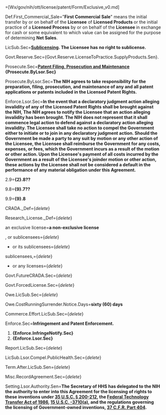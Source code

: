 =[Wx/gov/nih/ott/license/patent/Form/Exclusive_v0.md]

Def.First_Commercial_Sale="<strong>First Commercial Sale</strong>" means the initial transfer by or on behalf of the <strong>Licensee</strong> of <strong>Licensed Products </strong>or the initial practice of a <strong>Licensed Process</strong> by or on behalf of the <strong>Licensee </strong>in exchange for cash or some equivalent to which value can be assigned for the purpose of determining <strong>Net Sales</strong>.

LicSub.Sec=<b><u>Sublicensing</u>. The Licensee has no right to sublicense.</b>

Govt.Reserve.Sec={Govt.Reserve.LicenseToPractice.SupplyProducts.Sen}.

Prosecute.Sec=<b><u>Patent Filing, Prosecution and Maintenance</u> {Prosecute.ByLsor.Sec}</b>

Prosecute.ByLsor.Sec=<b>The <strong>NIH</strong> agrees to take responsibility for the preparation, filing, prosecution, and maintenance of any and all patent applications or patents included in the Licensed Patent Rights.</b>

Enforce.Lsor.Sec=<b>In the event that a declaratory judgment action alleging invalidity of any of the <strong>Licensed Patent Rights</strong> shall be brought against the <strong>NIH</strong>, The<strong> NIH</strong> agrees to notify the <strong>Licensee</strong> that an action alleging invalidity has been brought. The<strong> NIH</strong> does not represent that it shall commence legal action to defend against a declaratory action alleging invalidity.  The <strong>Licensee</strong> shall take no action to compel the <strong>Government</strong> either to initiate or to join in any declaratory judgment action. Should the <strong>Government</strong> be made a party to any suit by motion or any other action of the <strong>Licensee</strong>, the <strong>Licensee</strong> shall reimburse the <strong>Government</strong> for any costs, expenses, or fees, which the <strong>Government</strong> incurs as a result of the motion or other action. Upon the <strong>Licensee's</strong> payment of all costs incurred by the <strong>Government</strong> as a result of the <strong>Licensee's</strong> joinder motion or other action, these actions by the <strong>Licensee</strong> shall not be considered a default in the performance of any material obligation under this <strong>Agreement</strong>.</b>

2.9=<b>{2}.8??</b>

9.8=<b>{9}.7??</b>

9.9=<b>{9}.8</b>

CRADA._Def={_delete_}

Research_License._Def={_delete_}

an exclusive license=<b>a non-exclusive license</b>

, or sublicensees={_delete_}

- or its sublicensees={_delete_}

sublicensees,={_delete_}

- or any licenses={_delete_}

Govt.FutureCRADA.Sec={_delete_}

Govt.ForcedLicense.Sec={_delete_}

Owe.LicSub.Sec={_delete_}

Owe.CostRunningSurrender.Notice.Days=<b>sixty (60) days</b>

Commerce.Effort.LicSub.Sec={_delete_}</b>

Enforce.Sec=<b><b>Infringement and Patent Enforcement</b>.<ol><li>{Enforce.InfringeNotify.Sec}</li><li>{Enforce.Lsor.Sec}</li></ol></b>

Report.LicSub.Sec={_delete_}

LicSub.Lsor.Compel.PublicHealth.Sec={_delete_}

Term.After.LicSub.Sen={_delete_}

Misc.RecordAgreement.Sec={_delete_}

Setting.Lsor.Authority.Sen=<b>The Secretary of <strong>HHS</strong> has delegated to the <strong>NIH</strong> the authority to enter into this <strong>Agreement</strong> for the licensing of rights to these inventions under <a href="http://frwebgate.access.gpo.gov/cgi-bin/usc.cgi?ACTION=BROWSE&TITLE=35USCPII&PDFS=YES">35 U.S.C. § 200-212</a>, the <a href="http://history.nih.gov/research/downloads/PL99-502.pdf">Federal Technology Transfer Act of 1986</a>, <a href="http://frwebgate.access.gpo.gov/cgi-bin/usc.cgi?ACTION=RETRIEVE&FILE=$$xa$$busc15.wais&start=10565352&SIZE=35365&TYPE=TEXT">15 U.S.C. -3710(a)</a>, and the regulations governing the licensing of Government‑owned inventions, <a href="http://ecfr.gpoaccess.gov/cgi/t/text/text-idx?c=ecfr&sid=229e70f008a519adf064927ea7b66fae&rgn=div5&view=text&node=37:1.0.4.13.2&idno=37">37 C.F.R. Part 404</a>.</b>